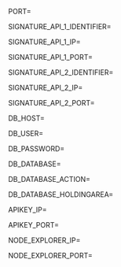 PORT=

SIGNATURE_API_1_IDENTIFIER=

SIGNATURE_API_1_IP=

SIGNATURE_API_1_PORT=


SIGNATURE_API_2_IDENTIFIER=

SIGNATURE_API_2_IP=

SIGNATURE_API_2_PORT=



DB_HOST=

DB_USER=

DB_PASSWORD=

DB_DATABASE=

DB_DATABASE_ACTION=

DB_DATABASE_HOLDINGAREA=


APIKEY_IP=

APIKEY_PORT=



NODE_EXPLORER_IP=

NODE_EXPLORER_PORT=
